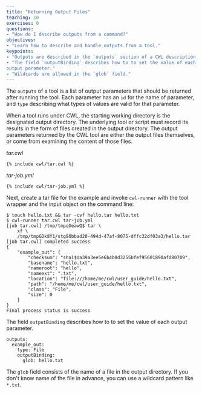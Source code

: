 ```yaml
---
title: "Returning Output Files"
teaching: 10
exercises: 0
questions:
- "How do I describe outputs from a command?"
objectives:
- "Learn how to describe and handle outputs from a tool."
keypoints:
- "Outputs are described in the `outputs` section of a CWL description."
- "The field `outputBinding` describes how to to set the value of each
output parameter."
- "Wildcards are allowed in the `glob` field."
---
```

The `outputs` of a tool is a list of output parameters that should be
returned after running the tool.  Each parameter has an `id` for the name
of parameter, and `type` describing what types of values are valid for
that parameter.

When a tool runs under CWL, the starting working directory is the
designated output directory.  The underlying tool or script must record
its results in the form of files created in the output directory.  The
output parameters returned by the CWL tool are either the output files
themselves, or come from examining the content of those files.

*tar.cwl*

```
{% include cwl/tar.cwl %}
```

*tar-job.yml*

```
{% include cwl/tar-job.yml %}
```

Next, create a tar file for the example and invoke `cwl-runner` with the tool
wrapper and the input object on the command line:

```
$ touch hello.txt && tar -cvf hello.tar hello.txt
$ cwl-runner tar.cwl tar-job.yml
[job tar.cwl] /tmp/tmpqOeawQ$ tar \
    xf \
    /tmp/tmpGDk8Y1/stg80bbad20-494d-47af-8075-dffc32df03a3/hello.tar
[job tar.cwl] completed success
{
    "example_out": {
        "checksum": "sha1$da39a3ee5e6b4b0d3255bfef95601890afd80709", 
        "basename": "hello.txt", 
        "nameroot": "hello", 
        "nameext": ".txt", 
        "location": "file:///home/me/cwl/user_guide/hello.txt", 
        "path": "/home/me/cwl/user_guide/hello.txt", 
        "class": "File", 
        "size": 0
    }
}
Final process status is success
```

The field `outputBinding` describes how to to set the value of each
output parameter.

```
outputs:
  example_out:
    type: File
    outputBinding:
      glob: hello.txt
```

The `glob` field consists of the name of a file in the output directory.
If you don't know name of the file in advance, you can use a wildcard pattern like `*.txt`.
